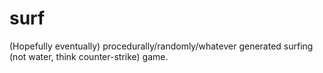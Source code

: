surf
====

(Hopefully eventually) procedurally/randomly/whatever generated surfing (not water, think counter-strike) game.